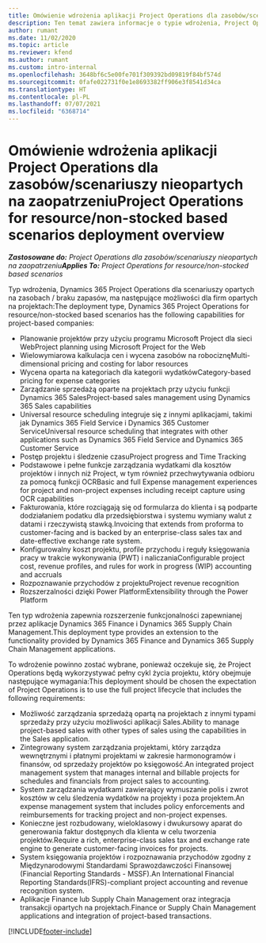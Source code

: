 ```yaml
---
title: Omówienie wdrożenia aplikacji Project Operations dla zasobów/scenariuszy nieopartych na zaopatrzeniu
description: Ten temat zawiera informacje o typie wdrożenia, Project Operations dla scenariuszy opartych na zasobach / niezamieszczonych.
author: rumant
ms.date: 11/02/2020
ms.topic: article
ms.reviewer: kfend
ms.author: rumant
ms.custom: intro-internal
ms.openlocfilehash: 3648bf6c5e00fe701f309392bd09819f84bf574d
ms.sourcegitcommit: 0fafe022731f0e1e8693382ff906e3f8541d34ca
ms.translationtype: HT
ms.contentlocale: pl-PL
ms.lasthandoff: 07/07/2021
ms.locfileid: "6368714"
---
```

# <a name="project-operations-for-resourcenon-stocked-based-scenarios-deployment-overview"></a><span data-ttu-id="16b38-103">Omówienie wdrożenia aplikacji Project Operations dla zasobów/scenariuszy nieopartych na zaopatrzeniu</span><span class="sxs-lookup"><span data-stu-id="16b38-103">Project Operations for resource/non-stocked based scenarios deployment overview</span></span>

<span data-ttu-id="16b38-104">_**Zastosowane do:** Project Operations dla zasobów/scenariuszy nieopartych na zaopatrzeniu_</span><span class="sxs-lookup"><span data-stu-id="16b38-104">_**Applies To:** Project Operations for resource/non-stocked based scenarios_</span></span>

<span data-ttu-id="16b38-105">Typ wdrożenia, Dynamics 365 Project Operations dla scenariuszy opartych na zasobach / braku zapasów, ma następujące możliwości dla firm opartych na projektach:</span><span class="sxs-lookup"><span data-stu-id="16b38-105">The deployment type, Dynamics 365 Project Operations for resource/non-stocked based scenarios has the following capabilities for project-based companies:</span></span>

- <span data-ttu-id="16b38-106">Planowanie projektów przy użyciu programu Microsoft Project dla sieci Web</span><span class="sxs-lookup"><span data-stu-id="16b38-106">Project planning using Microsoft Project for the Web</span></span>
- <span data-ttu-id="16b38-107">Wielowymiarowa kalkulacja cen i wycena zasobów na robociznę</span><span class="sxs-lookup"><span data-stu-id="16b38-107">Multi-dimensional pricing and costing for labor resources</span></span>
- <span data-ttu-id="16b38-108">Wycena oparta na kategoriach dla kategorii wydatków</span><span class="sxs-lookup"><span data-stu-id="16b38-108">Category-based pricing for expense categories</span></span>
- <span data-ttu-id="16b38-109">Zarządzanie sprzedażą oparte na projektach przy użyciu funkcji Dynamics 365 Sales</span><span class="sxs-lookup"><span data-stu-id="16b38-109">Project-based sales management using Dynamics 365 Sales capabilities</span></span>
- <span data-ttu-id="16b38-110">Universal resource scheduling integruje się z innymi aplikacjami, takimi jak Dynamics 365 Field Service i Dynamics 365 Customer Service</span><span class="sxs-lookup"><span data-stu-id="16b38-110">Universal resource scheduling that integrates with other applications such as Dynamics 365 Field Service and Dynamics 365 Customer Service</span></span>
- <span data-ttu-id="16b38-111">Postęp projektu i śledzenie czasu</span><span class="sxs-lookup"><span data-stu-id="16b38-111">Project progress and Time Tracking</span></span>
- <span data-ttu-id="16b38-112">Podstawowe i pełne funkcje zarządzania wydatkami dla kosztów projektów i innych niż Project, w tym również przechwytywania odbioru za pomocą funkcji OCR</span><span class="sxs-lookup"><span data-stu-id="16b38-112">Basic and full Expense management experiences for project and non-project expenses including receipt capture using OCR capabilities</span></span>
- <span data-ttu-id="16b38-113">Fakturowania, które rozciągają się od formularza do klienta i są podparte dodziałaniem podatku dla przedsiębiorstwa i systemu wymiany walut z datami i rzeczywistą stawką.</span><span class="sxs-lookup"><span data-stu-id="16b38-113">Invoicing that extends from proforma to customer-facing and is backed by an enterprise-class sales tax and date-effective exchange rate system.</span></span>
- <span data-ttu-id="16b38-114">Konfigurowalny koszt projektu, profile przychodu i reguły księgowania pracy w trakcie wykonywania (PWT) i naliczania</span><span class="sxs-lookup"><span data-stu-id="16b38-114">Configurable project cost, revenue profiles, and rules for work in progress (WIP) accounting and accruals</span></span>
- <span data-ttu-id="16b38-115">Rozpoznawanie przychodów z projektu</span><span class="sxs-lookup"><span data-stu-id="16b38-115">Project revenue recognition</span></span>
- <span data-ttu-id="16b38-116">Rozszerzalności dzięki Power Platform</span><span class="sxs-lookup"><span data-stu-id="16b38-116">Extensibility through the Power Platform</span></span>

<span data-ttu-id="16b38-117">Ten typ wdrożenia zapewnia rozszerzenie funkcjonalności zapewnianej przez aplikacje Dynamics 365 Finance i Dynamics 365 Supply Chain Management.</span><span class="sxs-lookup"><span data-stu-id="16b38-117">This deployment type provides an extension to the functionality provided by Dynamics 365 Finance and Dynamics 365 Supply Chain Management applications.</span></span>

<span data-ttu-id="16b38-118">To wdrożenie powinno zostać wybrane, ponieważ oczekuje się, że Project Operations będą wykorzystywać pełny cykl życia projektu, który obejmuje następujące wymagania:</span><span class="sxs-lookup"><span data-stu-id="16b38-118">This deployment should be chosen the expectation of Project Operations is to use the full project lifecycle that includes the following requirements:</span></span>

- <span data-ttu-id="16b38-119">Możliwość zarządzania sprzedażą opartą na projektach z innymi typami sprzedaży przy użyciu możliwości aplikacji Sales.</span><span class="sxs-lookup"><span data-stu-id="16b38-119">Ability to manage project-based sales with other types of sales using the capabilities in the Sales application.</span></span>
- <span data-ttu-id="16b38-120">Zintegrowany system zarządzania projektami, który zarządza wewnętrznymi i płatnymi projektami w zakresie harmonogramów i finansów, od sprzedaży projektów po księgowość.</span><span class="sxs-lookup"><span data-stu-id="16b38-120">An integrated project management system that manages internal and billable projects for schedules and financials from project sales to accounting.</span></span>
- <span data-ttu-id="16b38-121">System zarządzania wydatkami zawierający wymuszanie polis i zwrot kosztów w celu śledzenia wydatków na projekty i poza projektem.</span><span class="sxs-lookup"><span data-stu-id="16b38-121">An expense management system that includes policy enforcements and reimbursements for tracking project and non-project expenses.</span></span>
- <span data-ttu-id="16b38-122">Konieczne jest rozbudowany, wieloklasowy i dwukursowy aparat do generowania faktur dostępnych dla klienta w celu tworzenia projektów.</span><span class="sxs-lookup"><span data-stu-id="16b38-122">Require a rich, enterprise-class sales tax and exchange rate engine to generate customer-facing invoices for projects.</span></span>
- <span data-ttu-id="16b38-123">System księgowania projektów i rozpoznawania przychodów zgodny z Międzynarodowymi Standardami Sprawozdawczości Finansowej (Financial Reporting Standards - MSSF).</span><span class="sxs-lookup"><span data-stu-id="16b38-123">An International Financial Reporting Standards(IFRS)-compliant project accounting and revenue recognition system.</span></span>
- <span data-ttu-id="16b38-124">Aplikacje Finance lub Supply Chain Management oraz integracja transakcji opartych na projektach.</span><span class="sxs-lookup"><span data-stu-id="16b38-124">Finance or Supply Chain Management applications and integration of project-based transactions.</span></span>


[!INCLUDE[footer-include](../includes/footer-banner.md)]